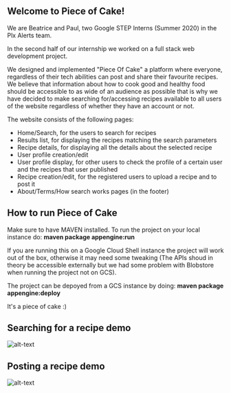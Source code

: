 Welcome to Piece of Cake!
-------------------------
We are Beatrice and Paul, two Google STEP Interns (Summer 2020) in the Plx Alerts team.

In the second half of our internship we worked on a full stack web development project. 

We designed and implemented "Piece Of Cake" a platform where everyone, regardless of their tech abilities can post and share their favourite recipes. We believe that information about how to cook good and healthy food should be accessible to as wide of an audience as possible that is why we have decided to make searching for/accessing recipes available to all users of the website regardless of whether they have an account or not.

The website consists of the following pages: <br>
* Home/Search, for the users to search for recipes <br>
* Results list,  for displaying the recipes matching the search parameters <br>
* Recipe details, for displaying all the details about the selected recipe <br>
* User profile creation/edit <br>
* User profile display, for other users to check the profile of a certain user and the recipes that user published <br>
* Recipe creation/edit, for the registered users to upload a recipe and to post it <br>
* About/Terms/How search works pages (in the footer) <br>

How to run Piece of Cake
----------

Make sure to have MAVEN installed. To run the project on your local instance do:  **maven package appengine:run**

If you are running this on a Google Cloud Shell instance the project will work out of the box, otherwise it may need some tweaking (The APIs shoud in theory be accessible externally but we had some problem with Blobstore when running the project not on GCS).

The project can be depoyed from a GCS instance by doing: **maven package appengine:deploy**

It's a piece of cake :)


Searching for a recipe demo
--------------------

![alt-text](demo/demo_user.gif)

Posting a recipe demo
-----------------------

![alt-text](demo/demo_creator.gif)

